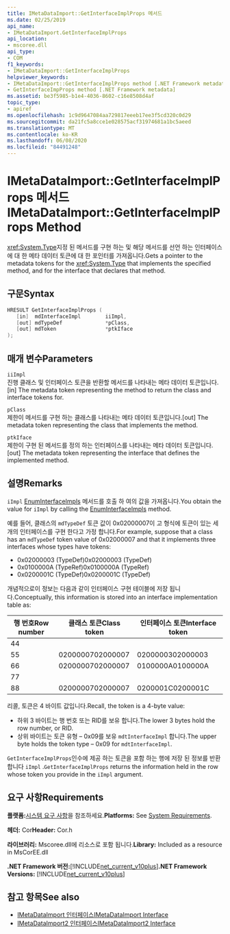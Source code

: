 ```yaml
---
title: IMetaDataImport::GetInterfaceImplProps 메서드
ms.date: 02/25/2019
api_name:
- IMetaDataImport.GetInterfaceImplProps
api_location:
- mscoree.dll
api_type:
- COM
f1_keywords:
- IMetaDataImport::GetInterfaceImplProps
helpviewer_keywords:
- IMetaDataImport::GetInterfaceImplProps method [.NET Framework metadata]
- GetInterfaceImpProps method [.NET Framework metadata]
ms.assetid: be3f5985-b1e4-4036-8602-c16e8508d4af
topic_type:
- apiref
ms.openlocfilehash: 1c9d9647084aa729817eeeb17ee3f5cd320c0d29
ms.sourcegitcommit: da21fc5a8cce1e028575acf31974681a1bc5aeed
ms.translationtype: MT
ms.contentlocale: ko-KR
ms.lasthandoff: 06/08/2020
ms.locfileid: "84491248"
---
```

# <a name="imetadataimportgetinterfaceimplprops-method"></a><span data-ttu-id="b9b20-102">IMetaDataImport::GetInterfaceImplProps 메서드</span><span class="sxs-lookup"><span data-stu-id="b9b20-102">IMetaDataImport::GetInterfaceImplProps Method</span></span>
<span data-ttu-id="b9b20-103"><xref:System.Type>지정 된 메서드를 구현 하는 및 해당 메서드를 선언 하는 인터페이스에 대 한 메타 데이터 토큰에 대 한 포인터를 가져옵니다.</span><span class="sxs-lookup"><span data-stu-id="b9b20-103">Gets a pointer to the metadata tokens for the <xref:System.Type> that implements the specified method, and for the interface that declares that method.</span></span>
  
## <a name="syntax"></a><span data-ttu-id="b9b20-104">구문</span><span class="sxs-lookup"><span data-stu-id="b9b20-104">Syntax</span></span>  
  
```cpp  
HRESULT GetInterfaceImplProps (  
   [in]  mdInterfaceImpl        iiImpl,  
   [out] mdTypeDef              *pClass,  
   [out] mdToken                *ptkIface  
);  
```  
  
## <a name="parameters"></a><span data-ttu-id="b9b20-105">매개 변수</span><span class="sxs-lookup"><span data-stu-id="b9b20-105">Parameters</span></span>  
 `iiImpl`  
 <span data-ttu-id="b9b20-106">진행 클래스 및 인터페이스 토큰을 반환할 메서드를 나타내는 메타 데이터 토큰입니다.</span><span class="sxs-lookup"><span data-stu-id="b9b20-106">[in] The metadata token representing the method to return the class and interface tokens for.</span></span>  
  
 `pClass`  
 <span data-ttu-id="b9b20-107">제한이 메서드를 구현 하는 클래스를 나타내는 메타 데이터 토큰입니다.</span><span class="sxs-lookup"><span data-stu-id="b9b20-107">[out] The metadata token representing the class that implements the method.</span></span>  
  
 `ptkIface`  
 <span data-ttu-id="b9b20-108">제한이 구현 된 메서드를 정의 하는 인터페이스를 나타내는 메타 데이터 토큰입니다.</span><span class="sxs-lookup"><span data-stu-id="b9b20-108">[out] The metadata token representing the interface that defines the implemented method.</span></span>  

## <a name="remarks"></a><span data-ttu-id="b9b20-109">설명</span><span class="sxs-lookup"><span data-stu-id="b9b20-109">Remarks</span></span>

 <span data-ttu-id="b9b20-110">`iImpl` [EnumInterfaceImpls](imetadataimport-enuminterfaceimpls-method.md) 메서드를 호출 하 여의 값을 가져옵니다.</span><span class="sxs-lookup"><span data-stu-id="b9b20-110">You obtain the value for `iImpl` by calling the [EnumInterfaceImpls](imetadataimport-enuminterfaceimpls-method.md) method.</span></span>

 <span data-ttu-id="b9b20-111">예를 들어, 클래스의 `mdTypeDef` 토큰 값이 0x02000007이 고 형식에 토큰이 있는 세 개의 인터페이스를 구현 한다고 가정 합니다.</span><span class="sxs-lookup"><span data-stu-id="b9b20-111">For example, suppose that a class has an `mdTypeDef` token value of 0x02000007 and that it implements three interfaces whose types have tokens:</span></span>

- <span data-ttu-id="b9b20-112">0x02000003 (TypeDef)</span><span class="sxs-lookup"><span data-stu-id="b9b20-112">0x02000003 (TypeDef)</span></span>
- <span data-ttu-id="b9b20-113">0x0100000A (TypeRef)</span><span class="sxs-lookup"><span data-stu-id="b9b20-113">0x0100000A (TypeRef)</span></span>
- <span data-ttu-id="b9b20-114">0x0200001C (TypeDef)</span><span class="sxs-lookup"><span data-stu-id="b9b20-114">0x0200001C (TypeDef)</span></span>

<span data-ttu-id="b9b20-115">개념적으로이 정보는 다음과 같이 인터페이스 구현 테이블에 저장 됩니다.</span><span class="sxs-lookup"><span data-stu-id="b9b20-115">Conceptually, this information is stored into an interface implementation table as:</span></span>

| <span data-ttu-id="b9b20-116">행 번호</span><span class="sxs-lookup"><span data-stu-id="b9b20-116">Row number</span></span> | <span data-ttu-id="b9b20-117">클래스 토큰</span><span class="sxs-lookup"><span data-stu-id="b9b20-117">Class token</span></span> | <span data-ttu-id="b9b20-118">인터페이스 토큰</span><span class="sxs-lookup"><span data-stu-id="b9b20-118">Interface token</span></span> |
|------------|-------------|-----------------|
| <span data-ttu-id="b9b20-119">4</span><span class="sxs-lookup"><span data-stu-id="b9b20-119">4</span></span>          |             |                 |
| <span data-ttu-id="b9b20-120">5</span><span class="sxs-lookup"><span data-stu-id="b9b20-120">5</span></span>          | <span data-ttu-id="b9b20-121">02000007</span><span class="sxs-lookup"><span data-stu-id="b9b20-121">02000007</span></span>    | <span data-ttu-id="b9b20-122">02000003</span><span class="sxs-lookup"><span data-stu-id="b9b20-122">02000003</span></span>        |
| <span data-ttu-id="b9b20-123">6</span><span class="sxs-lookup"><span data-stu-id="b9b20-123">6</span></span>          | <span data-ttu-id="b9b20-124">02000007</span><span class="sxs-lookup"><span data-stu-id="b9b20-124">02000007</span></span>    | <span data-ttu-id="b9b20-125">0100000A</span><span class="sxs-lookup"><span data-stu-id="b9b20-125">0100000A</span></span>        |
| <span data-ttu-id="b9b20-126">7</span><span class="sxs-lookup"><span data-stu-id="b9b20-126">7</span></span>          |             |                 |
| <span data-ttu-id="b9b20-127">8</span><span class="sxs-lookup"><span data-stu-id="b9b20-127">8</span></span>          | <span data-ttu-id="b9b20-128">02000007</span><span class="sxs-lookup"><span data-stu-id="b9b20-128">02000007</span></span>    | <span data-ttu-id="b9b20-129">0200001C</span><span class="sxs-lookup"><span data-stu-id="b9b20-129">0200001C</span></span>        |

<span data-ttu-id="b9b20-130">리콜, 토큰은 4 바이트 값입니다.</span><span class="sxs-lookup"><span data-stu-id="b9b20-130">Recall, the token is a 4-byte value:</span></span>

- <span data-ttu-id="b9b20-131">하위 3 바이트는 행 번호 또는 RID를 보유 합니다.</span><span class="sxs-lookup"><span data-stu-id="b9b20-131">The lower 3 bytes hold the row number, or RID.</span></span>
- <span data-ttu-id="b9b20-132">상위 바이트는 토큰 유형 – 0x09를 보유 `mdtInterfaceImpl` 합니다.</span><span class="sxs-lookup"><span data-stu-id="b9b20-132">The upper byte holds the token type – 0x09 for `mdtInterfaceImpl`.</span></span>

<span data-ttu-id="b9b20-133">`GetInterfaceImplProps`인수에 제공 하는 토큰을 포함 하는 행에 저장 된 정보를 반환 합니다 `iImpl` .</span><span class="sxs-lookup"><span data-stu-id="b9b20-133">`GetInterfaceImplProps` returns the information held in the row whose token you provide in the `iImpl` argument.</span></span>
  
## <a name="requirements"></a><span data-ttu-id="b9b20-134">요구 사항</span><span class="sxs-lookup"><span data-stu-id="b9b20-134">Requirements</span></span>  
 <span data-ttu-id="b9b20-135">**플랫폼:**[시스템 요구 사항](../../get-started/system-requirements.md)을 참조하세요.</span><span class="sxs-lookup"><span data-stu-id="b9b20-135">**Platforms:** See [System Requirements](../../get-started/system-requirements.md).</span></span>  
  
 <span data-ttu-id="b9b20-136">**헤더:** Cor</span><span class="sxs-lookup"><span data-stu-id="b9b20-136">**Header:** Cor.h</span></span>  
  
 <span data-ttu-id="b9b20-137">**라이브러리:** Mscoree.dll에 리소스로 포함 됩니다.</span><span class="sxs-lookup"><span data-stu-id="b9b20-137">**Library:** Included as a resource in MsCorEE.dll</span></span>  
  
 <span data-ttu-id="b9b20-138">**.NET Framework 버전:**[!INCLUDE[net_current_v10plus](../../../../includes/net-current-v10plus-md.md)]</span><span class="sxs-lookup"><span data-stu-id="b9b20-138">**.NET Framework Versions:** [!INCLUDE[net_current_v10plus](../../../../includes/net-current-v10plus-md.md)]</span></span>  
  
## <a name="see-also"></a><span data-ttu-id="b9b20-139">참고 항목</span><span class="sxs-lookup"><span data-stu-id="b9b20-139">See also</span></span>

- [<span data-ttu-id="b9b20-140">IMetaDataImport 인터페이스</span><span class="sxs-lookup"><span data-stu-id="b9b20-140">IMetaDataImport Interface</span></span>](imetadataimport-interface.md)
- [<span data-ttu-id="b9b20-141">IMetaDataImport2 인터페이스</span><span class="sxs-lookup"><span data-stu-id="b9b20-141">IMetaDataImport2 Interface</span></span>](imetadataimport2-interface.md)
